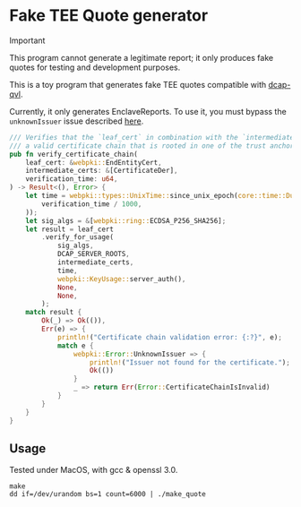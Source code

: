 # Fake TEE Quote generator

> [!IMPORTANT]
> This program cannot generate a legitimate report; it only produces fake quotes for testing and development purposes.

This is a toy program that generates fake TEE quotes compatible with [dcap-qvl](https://github.com/Phala-Network/dcap-qvl).

Currently, it only generates EnclaveReports. To use it, you must bypass the `unknownIssuer` issue described [here](https://github.com/Phala-Network/dcap-qvl/blob/master/src/utils.rs#L145-L167).

```rust
/// Verifies that the `leaf_cert` in combination with the `intermediate_certs` establishes
/// a valid certificate chain that is rooted in one of the trust anchors that was compiled into to the pallet
pub fn verify_certificate_chain(
    leaf_cert: &webpki::EndEntityCert,
    intermediate_certs: &[CertificateDer],
    verification_time: u64,
) -> Result<(), Error> {
    let time = webpki::types::UnixTime::since_unix_epoch(core::time::Duration::from_secs(
        verification_time / 1000,
    ));
    let sig_algs = &[webpki::ring::ECDSA_P256_SHA256];
    let result = leaf_cert
        .verify_for_usage(
            sig_algs,
            DCAP_SERVER_ROOTS,
            intermediate_certs,
            time,
            webpki::KeyUsage::server_auth(),
            None,
            None,
        );
    match result {
        Ok(_) => Ok(()),
        Err(e) => {
            println!("Certificate chain validation error: {:?}", e);
            match e {
                webpki::Error::UnknownIssuer => {
                    println!("Issuer not found for the certificate.");
                    Ok(())
                }
                _ => return Err(Error::CertificateChainIsInvalid)
            }
        }
    }
}
```

## Usage

Tested under MacOS, with gcc & openssl 3.0.

```shell
make
dd if=/dev/urandom bs=1 count=6000 | ./make_quote
```
